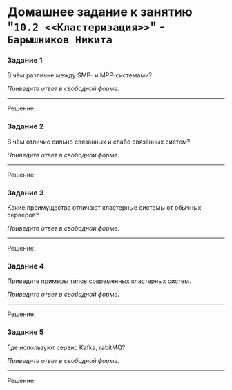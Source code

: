 # Домашнее задание к занятию "`10.2 <<Кластеризация>>`" - `Барышников Никита`


### Задание 1

В чём различие между SMP- и MPP-системами?

*Приведите ответ в свободной форме.*

---

Решение:



### Задание 2

В чём отличие сильно связанных и слабо связанных систем?

*Приведите ответ в свободной форме.*

---

Решение:



### Задание 3

Какие преимущества отличают кластерные системы от обычных серверов?

*Приведите ответ в свободной форме.*

---

Решение:



### Задание 4 

Приведите примеры типов современных кластерных систем.

*Приведите ответ в свободной форме.*

---

Решение:

### Задание 5

Где используют сервис Kafka, rabitMQ?

*Приведите ответ в свободной форме.*

---

Решение: